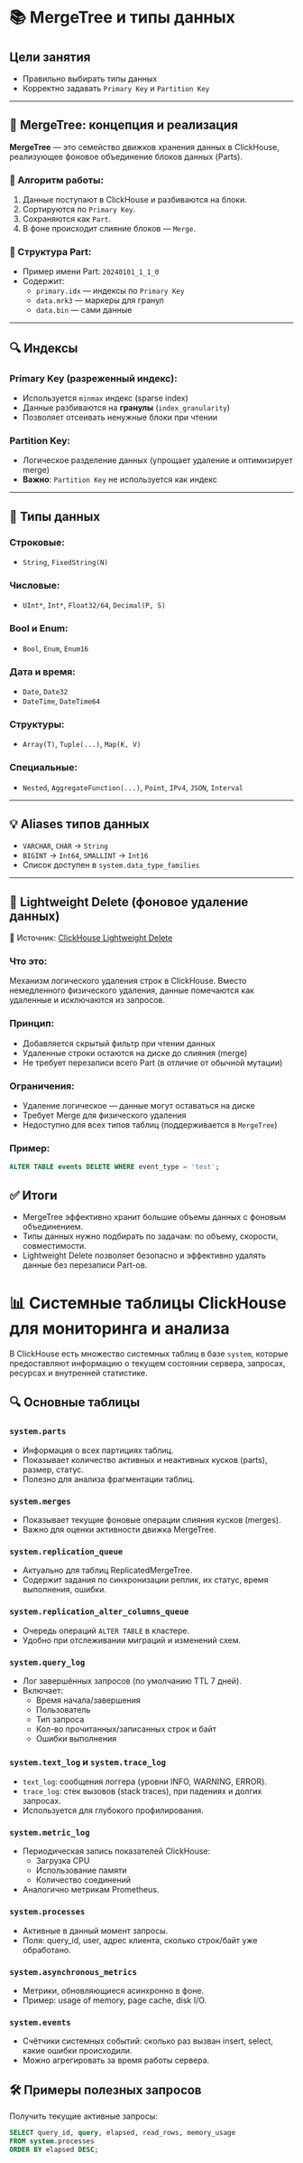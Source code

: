 # 📚 MergeTree и типы данных

## Цели занятия

- Правильно выбирать типы данных
- Корректно задавать `Primary Key` и `Partition Key`

---

## 🔁 MergeTree: концепция и реализация

**MergeTree** — это семейство движков хранения данных в ClickHouse, реализующее фоновое объединение блоков данных (Parts).

### 🔧 Алгоритм работы:
1. Данные поступают в ClickHouse и разбиваются на блоки.
2. Сортируются по `Primary Key`.
3. Сохраняются как `Part`.
4. В фоне происходит слияние блоков — `Merge`.

### 🧱 Структура Part:
- Пример имени Part: `20240101_1_1_0`
- Содержит:
  - `primary.idx` — индексы по `Primary Key`
  - `data.mrk3` — маркеры для гранул
  - `data.bin` — сами данные

---

## 🔍 Индексы

### Primary Key (разреженный индекс):
- Используется `minmax` индекс (sparse index)
- Данные разбиваются на **гранулы** (`index_granularity`)
- Позволяет отсеивать ненужные блоки при чтении

### Partition Key:
- Логическое разделение данных (упрощает удаление и оптимизирует merge)
- **Важно**: `Partition Key` не используется как индекс

---

## 🧮 Типы данных

### Строковые:
- `String`, `FixedString(N)`

### Числовые:
- `UInt*`, `Int*`, `Float32/64`, `Decimal(P, S)`

### Bool и Enum:
- `Bool`, `Enum`, `Enum16`

### Дата и время:
- `Date`, `Date32`
- `DateTime`, `DateTime64`

### Структуры:
- `Array(T)`, `Tuple(...)`, `Map(K, V)`

### Специальные:
- `Nested`, `AggregateFunction(...)`, `Point`, `IPv4`, `JSON`, `Interval`

---

## 💡 Aliases типов данных

- `VARCHAR`, `CHAR` → `String`
- `BIGINT` → `Int64`, `SMALLINT` → `Int16`
- Список доступен в `system.data_type_families`

---

## 🧪 Lightweight Delete (фоновое удаление данных)

🔗 Источник: [ClickHouse Lightweight Delete](https://clickhouse.com/docs/guides/developer/lightweight-delete)

### Что это:
Механизм логического удаления строк в ClickHouse. Вместо немедленного физического удаления, данные помечаются как удаленные и исключаются из запросов.

### Принцип:
- Добавляется скрытый фильтр при чтении данных
- Удаленные строки остаются на диске до слияния (merge)
- Не требует перезаписи всего Part (в отличие от обычной мутации)

### Ограничения:
- Удаление логическое — данные могут оставаться на диске
- Требует Merge для физического удаления
- Недоступно для всех типов таблиц (поддерживается в `MergeTree`)

### Пример:
```sql
ALTER TABLE events DELETE WHERE event_type = 'test';
```

## ✅ Итоги
-	MergeTree эффективно хранит большие объемы данных с фоновым объединением.
- Типы данных нужно подбирать по задачам: по объему, скорости, совместимости.
- Lightweight Delete позволяет безопасно и эффективно удалять данные без перезаписи Part-ов.

# 📊 Системные таблицы ClickHouse для мониторинга и анализа

В ClickHouse есть множество системных таблиц в базе `system`, которые предоставляют информацию о текущем состоянии сервера, запросах, ресурсах и внутренней статистике.

## 🔍 Основные таблицы

### `system.parts`
- Информация о всех партициях таблиц.
- Показывает количество активных и неактивных кусков (parts), размер, статус.
- Полезно для анализа фрагментации таблиц.

### `system.merges`
- Показывает текущие фоновые операции слияния кусков (merges).
- Важно для оценки активности движка MergeTree.

### `system.replication_queue`
- Актуально для таблиц ReplicatedMergeTree.
- Содержит задания по синхронизации реплик, их статус, время выполнения, ошибки.

### `system.replication_alter_columns_queue`
- Очередь операций `ALTER TABLE` в кластере.
- Удобно при отслеживании миграций и изменений схем.

### `system.query_log`
- Лог завершённых запросов (по умолчанию TTL 7 дней).
- Включает:
  - Время начала/завершения
  - Пользователь
  - Тип запроса
  - Кол-во прочитанных/записанных строк и байт
  - Ошибки выполнения

### `system.text_log` и `system.trace_log`
- `text_log`: сообщения логгера (уровни INFO, WARNING, ERROR).
- `trace_log`: стек вызовов (stack traces), при падениях и долгих запросах.
- Используется для глубокого профилирования.

### `system.metric_log`
- Периодическая запись показателей ClickHouse:
  - Загрузка CPU
  - Использование памяти
  - Количество соединений
- Аналогично метрикам Prometheus.

### `system.processes`
- Активные в данный момент запросы.
- Поля: query_id, user, адрес клиента, сколько строк/байт уже обработано.

### `system.asynchronous_metrics`
- Метрики, обновляющиеся асинхронно в фоне.
- Пример: usage of memory, page cache, disk I/O.

### `system.events`
- Счётчики системных событий: сколько раз вызван insert, select, какие ошибки происходили.
- Можно агрегировать за время работы сервера.

## 🛠 Примеры полезных запросов

Получить текущие активные запросы:
```sql
SELECT query_id, query, elapsed, read_rows, memory_usage
FROM system.processes
ORDER BY elapsed DESC;
